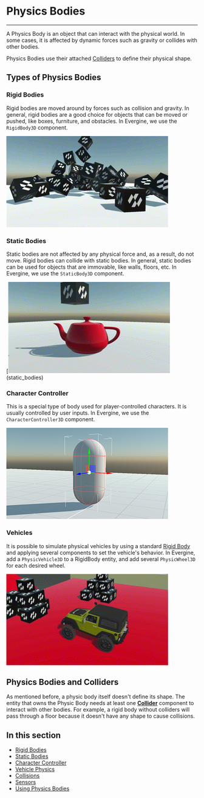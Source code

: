 # Physics Bodies
---

A Physics Body is an object that can interact with the physical world. In some cases, it is affected by dynamic forces such as gravity or collides with other bodies.

Physics Bodies use their attached [Colliders](../colliders/index.md) to define their physical shape.

## Types of Physics Bodies

### Rigid Bodies

Rigid bodies are moved around by forces such as collision and gravity. In general, rigid bodies are a good choice for objects that can be moved or pushed, like boxes, furniture, and obstacles. In Evergine, we use the `RigidBody3D` component.

[![Rigid Bodies](images/rigid_bodies.gif)](rigid_bodies.md)

### Static Bodies 

Static bodies are not affected by any physical force and, as a result, do not move. Rigid bodies can collide with static bodies. In general, static bodies can be used for objects that are immovable, like walls, floors, etc. In Evergine, we use the `StaticBody3D` component.

[![Static Bodies](images/static_bodies.gif)(static_bodies)

### Character Controller

This is a special type of body used for player-controlled characters. It is usually controlled by user inputs. In Evergine, we use the `CharacterController3D` component.

[![Character Controller](images/character_controller.png)](character_controller.md)

### Vehicles

It is possible to simulate physical vehicles by using a standard [Rigid Body](rigid_bodies.md) and applying several components to set the vehicle's behavior. In Evergine, add a `PhysicVehicle3D` to a RigidBody entity, and add several `PhysicWheel3D` for each desired wheel.

[![Vehicle Physics](images/physic_vehicle.gif)](vehicle_physics.md)

## Physics Bodies and Colliders

As mentioned before, a physic body itself doesn't define its shape. The entity that owns the Physic Body needs at least one **[Collider](../colliders/index.md)** component to interact with other bodies. For example, a rigid body without colliders will pass through a floor because it doesn't have any shape to cause collisions.

## In this section

* [Rigid Bodies](rigid_bodies.md)
* [Static Bodies](static_bodies.md)
* [Character Controller](character_controller.md)
* [Vehicle Physics](vehicle_physics.md)
* [Collisions](collisions.md)
* [Sensors](sensors.md)
* [Using Physics Bodies](using_physics_bodies.md)